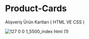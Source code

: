 # Product-Cards
Alışveriş Ürün Kartları ( HTML VE CSS )

![127 0 0 1_5500_index html (1)](https://user-images.githubusercontent.com/52351364/209163121-e00387c8-0e1d-4d84-bb2c-79155d5b5d26.png)
